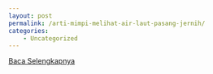 ```yaml
---
layout: post
permalink: /arti-mimpi-melihat-air-laut-pasang-jernih/
categories:
    - Uncategorized
---
```


[Baca Selengkapnya](/02)